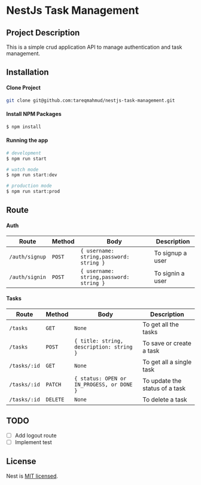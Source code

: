 # NestJs Task Management

## Project Description
This is a simple crud application API to manage authentication and task management.

## Installation

#### Clone Project
```bash
git clone git@github.com:tareqmahmud/nestjs-task-management.git
```

#### Install NPM Packages
```bash
$ npm install
```

#### Running the app

```bash
# development
$ npm run start

# watch mode
$ npm run start:dev

# production mode
$ npm run start:prod
```

## Route

#### Auth
| Route      | Method |  Body |  Description |
| ----------- | ----------- | ----------- | ------------- |
| `/auth/signup`      | `POST`       | `{ username: string,password: string }` | To signup a user       |
| `/auth/signin`      | `POST`       | `{ username: string,password: string }` | To signin a user       |


#### Tasks
| Route      | Method | Body |  Description |
| ----------- | ----------- | ----------- | ---------- |
| `/tasks`      | `GET`       | `None` | To get all the tasks |
| `/tasks`      | `POST`       | `{ title: string, description: string }` | To save or create a task |
| `/tasks/:id`      | `GET`       | `None` | To get all a single task |
| `/tasks/:id`      | `PATCH`       | `{ status: OPEN or IN_PROGESS, or DONE }` | To update the status of a task |
| `/tasks/:id`      | `DELETE`       | `None` | To delete a task|


## TODO
- [ ] Add logout route
- [ ] Implement test

## License

Nest is [MIT licensed](LICENSE).
